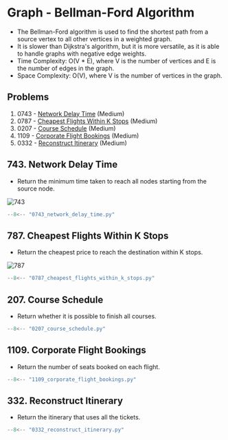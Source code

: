 # Graph - Bellman-Ford Algorithm

- The Bellman-Ford algorithm is used to find the shortest path from a source vertex to all other vertices in a weighted graph.
- It is slower than Dijkstra's algorithm, but it is more versatile, as it is able to handle graphs with negative edge weights.
- Time Complexity: O(V \* E), where V is the number of vertices and E is the number of edges in the graph.
- Space Complexity: O(V), where V is the number of vertices in the graph.

## Problems

1. 0743 - [Network Delay Time](https://leetcode.com/problems/network-delay-time/) (Medium)
2. 0787 - [Cheapest Flights Within K Stops](https://leetcode.com/problems/cheapest-flights-within-k-stops/) (Medium)
3. 0207 - [Course Schedule](https://leetcode.com/problems/course-schedule/) (Medium)
4. 1109 - [Corporate Flight Bookings](https://leetcode.com/problems/corporate-flight-bookings/) (Medium)
5. 0332 - [Reconstruct Itinerary](https://leetcode.com/problems/reconstruct-itinerary/) (Medium)

## 743. Network Delay Time

- Return the minimum time taken to reach all nodes starting from the source node.

![743](https://assets.leetcode.com/uploads/2019/05/23/931_example_1.png)

```python
--8<-- "0743_network_delay_time.py"
```

## 787. Cheapest Flights Within K Stops

- Return the cheapest price to reach the destination within K stops.

![787](https://assets.leetcode.com/uploads/2022/03/18/cheapest-flights-within-k-stops-3drawio.png)

```python
--8<-- "0787_cheapest_flights_within_k_stops.py"
```

## 207. Course Schedule

- Return whether it is possible to finish all courses.

```python
--8<-- "0207_course_schedule.py"
```

## 1109. Corporate Flight Bookings

- Return the number of seats booked on each flight.

```python
--8<-- "1109_corporate_flight_bookings.py"
```

## 332. Reconstruct Itinerary

- Return the itinerary that uses all the tickets.

```python
--8<-- "0332_reconstruct_itinerary.py"
```
